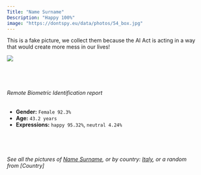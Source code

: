 ```yaml
---
Title: "Name Surname"
Description: "Happy 100%"
image: "https://dontspy.eu/data/photos/54_box.jpg"
---
```


<link rel="stylesheet" type="text/css" href="/css/blog.css" />

This is a fake picture, we collect them because the AI Act is acting in a way that would create more mess in our lives!

<img src="https://dontspy.eu/data/photos/54_box.jpg" />

## <br>

###### Remote Biometric Identification report

* **Gender:** `Female 92.3%`
* **Age:** `43.2 years`
* **Expressions:** `happy 95.32%`, `neutral 4.24%`

## <br>

###### See all the pictures of [Name Surname](/blog#Na%20Surname), or by country: [Italy](/country#Italy), or a random from [Country]
